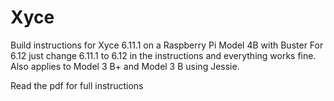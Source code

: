 # Xyce
Build instructions for Xyce 6.11.1 on a Raspberry Pi Model 4B with Buster
For 6.12 just change 6.11.1 to 6.12 in the instructions and everything works fine.
Also applies to Model 3 B+ and Model 3 B using Jessie.

Read the pdf for full instructions
